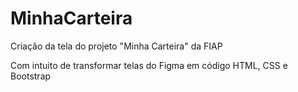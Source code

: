 # MinhaCarteira
Criação da tela do projeto "Minha Carteira" da FIAP

Com intuito de transformar telas do Figma em código HTML, CSS e Bootstrap
